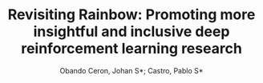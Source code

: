 ---
paperId: 19
author: Obando Ceron, Johan S*; Castro, Pablo S*
publicationauthor: Obando Ceron, J. S.
title: "Revisiting Rainbow: Promoting more insightful and inclusive deep reinforcement learning research"
pdf: Obando_poster_19.pdf
poster: Obando_poster_19.png
alt: --
type: Poster
topic: Reinforcement Learning
link: https://research.latinxinai.org/papers/neurips/2020/pdf/Obando_poster_19.pdf
conference: neurips
year: 2020
tags: neurips-2020
---